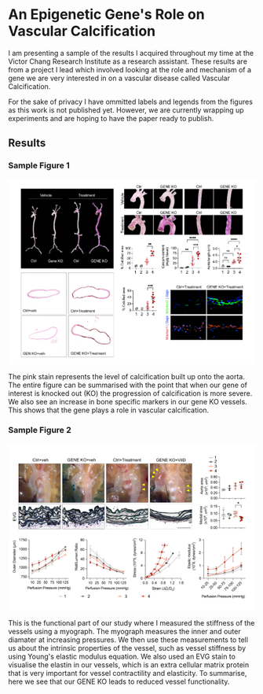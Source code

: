 # An Epigenetic Gene's Role on Vascular Calcification
  
I am presenting a sample of the results I acquired throughout my time at the Victor Chang Research Institute as a research assistant. These results are from a project I lead which involved looking at the role and mechanism of a gene we are very interested in on a vascular disease called Vascular Calcification.  

For the sake of privacy I have ommitted labels and legends from the figures as this work is not published yet. However, we are currently wrapping up experiments and are hoping to have the paper ready to publish.  

## Results
### Sample Figure 1
![This is an image](https://github.com/joshuadunn1/Genes-Role-on-Vascular-Calcification/blob/main/Figure2_GIT_Cropped.png)

The pink stain represents the level of calcification built up onto the aorta. The entire figure can be summarised with the point that when our gene of interest is knocked out (KO) the progression of calcification is more severe. We also see an increase in bone specific markers in our gene KO vessels. This shows that the gene plays a role in vascular calcification.

### Sample Figure 2
![Image 2](https://github.com/joshuadunn1/Genes-Role-on-Vascular-Calcification/blob/main/Figure%203_GIT_Cropped_comp.png)

This is the functional part of our study where I measured the stiffness of the vessels using a myograph. The myograph measures the inner and outer diamater at increasing pressures. We then use these measurements to tell us about the intrinsic properties of the vessel, such as vessel stiffness by using Young's elastic modulus equation. We also used an EVG stain to visualise the elastin in our vessels, which is an extra cellular matrix protein that is very important for vessel contractility and elasticity. 
To summarise, here we see that our GENE KO leads to reduced vessel functionality.

